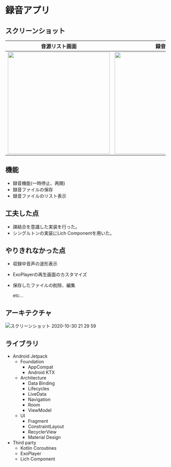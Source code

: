 # 録音アプリ

## スクリーンショット

音源リスト画面 | 録音画面 | 再生画面
---- | ---- | ----
<img src="https://user-images.githubusercontent.com/57245344/102087876-7e7e0200-3e5d-11eb-9fde-4153ef93a425.jpg" width="320"/>   | <img src="https://user-images.githubusercontent.com/57245344/102087904-850c7980-3e5d-11eb-8182-0631e16110bb.jpg" width="320"/>   | <img src="https://user-images.githubusercontent.com/57245344/102087918-8b025a80-3e5d-11eb-809d-36347f3f904d.jpg" width="320"/>

## 機能
* 録音機能(一時停止、再開)
* 録音ファイルの保存
* 録音ファイルのリスト表示

## 工夫した点
* 疎結合を意識した実装を行った。
* シングルトンの実装にLich Componentを用いた。

## やりきれなかった点

* 収録中音声の波形表示
* ExoPlayerの再生画面のカスタマイズ
* 保存したファイルの削除、編集
  
  etc...

## アーキテクチャ
![スクリーンショット 2020-10-30 21 29 59](https://user-images.githubusercontent.com/57245344/97705276-29796d00-1af7-11eb-8a5b-6f8aa57c41be.png)

## ライブラリ
* Android Jetpack
  * Foundation
    * AppCompat
    * Android KTX
  * Architecture
    * Data Binding
    * Lifecycles
    * LiveData
    * Navigation
    * Room
    * ViewModel
  * UI
    * Fragment
    * ConstraintLayout
    * RecyclerView
    * Material Design
* Third party
  * Kotlin Coroutines
  * ExoPlayer
  * Lich Component

